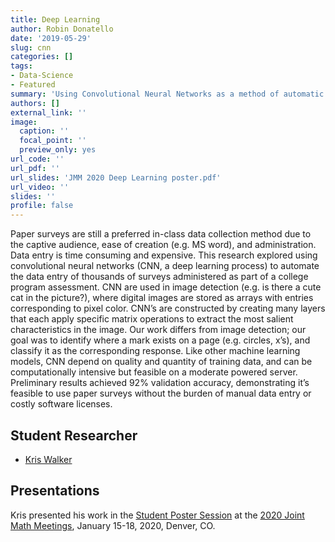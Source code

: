 ```yaml
---
title: Deep Learning
author: Robin Donatello
date: '2019-05-29'
slug: cnn
categories: []
tags:
- Data-Science
- Featured
summary: 'Using Convolutional Neural Networks as a method of automatic data entry of PDF paper surveys'
authors: []
external_link: ''
image:
  caption: ''
  focal_point: ''
  preview_only: yes
url_code: ''
url_pdf: ''
url_slides: 'JMM 2020 Deep Learning poster.pdf'
url_video: ''
slides: ''
profile: false
---
```



Paper surveys are still a preferred in-class data collection method due to the captive audience, ease of creation (e.g. MS word), and administration. Data entry is time consuming and expensive. This research explored using convolutional neural networks (CNN, a deep learning process) to automate the data entry of thousands of surveys administered as part of a college program assessment. CNN are used in image detection (e.g. is there a cute cat in the picture?), where digital images are stored as arrays with entries corresponding to pixel color. CNN’s are constructed by creating many layers that each apply specific matrix operations to extract the most salient characteristics in the image. Our work differs from image detection; our goal was to identify where a mark exists on a page (e.g. circles, x’s), and classify it as the corresponding response. Like other machine learning models, CNN depend on quality and quantity of training data, and can be computationally intensive but feasible on a moderate powered server. Preliminary results achieved 92% validation accuracy, demonstrating it’s feasible to use paper surveys without the burden of manual data entry or costly software licenses. 

## Student Researcher

* [Kris Walker](../../author/kris-walker/)

## Presentations

Kris presented his work in the [Student Poster Session](http://jointmathematicsmeetings.org/meetings/national/jmm2020/2245_maasessstud#post) at the [2020 Joint Math Meetings](http://jointmathematicsmeetings.org/meetings/national/jmm2020/2245_intro), January 15-18, 2020, Denver, CO. 

